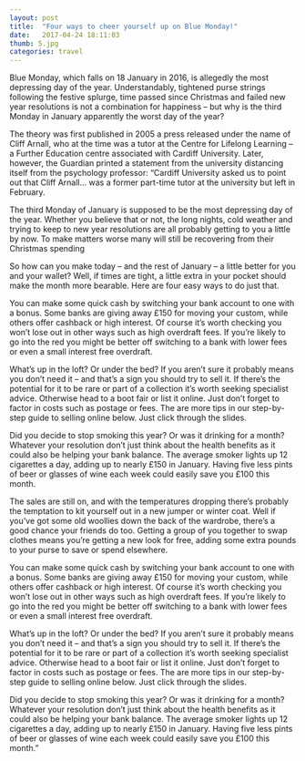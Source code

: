 ```yaml
---
layout: post
title:  "Four ways to cheer yourself up on Blue Monday!"
date:   2017-04-24 18:11:03
thumb: 5.jpg
categories: travel
---
```


Blue Monday, which falls on 18 January in 2016, is allegedly the most depressing day of the year. Understandably, tightened purse strings following the festive splurge, time passed since Christmas and failed new year resolutions is not a combination for happiness – but why is the third Monday in January apparently the worst day of the year?

The theory was first published in 2005 a press released under the name of Cliff Arnall, who at the time was a tutor at the Centre for Lifelong Learning – a Further Education centre associated with Cardiff University. Later, however, the Guardian printed a statement from the university distancing itself from the psychology professor: “Cardiff University asked us to point out that Cliff Arnall… was a former part-time tutor at the university but left in February.

The third Monday of January is supposed to be the most depressing day of the year. Whether you believe that or not, the long nights, cold weather and trying to keep to new year resolutions are all probably getting to you a little by now. To make matters worse many will still be recovering from their Christmas spending

So how can you make today – and the rest of January – a little better for you and your wallet? Well, if times are tight, a little extra in your pocket should make the month more bearable. Here are four easy ways to do just that.

You can make some quick cash by switching your bank account to one with a bonus. Some banks are giving away £150 for moving your custom, while others offer cashback or high interest. Of course it’s worth checking you won’t lose out in other ways such as high overdraft fees. If you’re likely to go into the red you might be better off switching to a bank with lower fees or even a small interest free overdraft.

What’s up in the loft? Or under the bed? If you aren’t sure it probably means you don’t need it – and that’s a sign you should try to sell it. If there’s the potential for it to be rare or part of a collection it’s worth seeking specialist advice. Otherwise head to a boot fair or list it online. Just don’t forget to factor in costs such as postage or fees. The are more tips in our step-by-step guide to selling online below. Just click through the slides.

Did you decide to stop smoking this year? Or was it drinking for a month? Whatever your resolution don’t just think about the health benefits as it could also be helping your bank balance. The average smoker lights up 12 cigarettes a day, adding up to nearly £150 in January. Having five less pints of beer or glasses of wine each week could easily save you £100 this month.

The sales are still on, and with the temperatures dropping there’s probably the temptation to kit yourself out in a new jumper or winter coat. Well if you’ve got some old woollies down the back of the wardrobe, there’s a good chance your friends do too. Getting a group of you together to swap clothes means you’re getting a new look for free, adding some extra pounds to your purse to save or spend elsewhere.

You can make some quick cash by switching your bank account to one with a bonus. Some banks are giving away £150 for moving your custom, while others offer cashback or high interest. Of course it’s worth checking you won’t lose out in other ways such as high overdraft fees. If you’re likely to go into the red you might be better off switching to a bank with lower fees or even a small interest free overdraft.

What’s up in the loft? Or under the bed? If you aren’t sure it probably means you don’t need it – and that’s a sign you should try to sell it. If there’s the potential for it to be rare or part of a collection it’s worth seeking specialist advice. Otherwise head to a boot fair or list it online. Just don’t forget to factor in costs such as postage or fees. The are more tips in our step-by-step guide to selling online below. Just click through the slides.

Did you decide to stop smoking this year? Or was it drinking for a month? Whatever your resolution don’t just think about the health benefits as it could also be helping your bank balance. The average smoker lights up 12 cigarettes a day, adding up to nearly £150 in January. Having five less pints of beer or glasses of wine each week could easily save you £100 this month.”